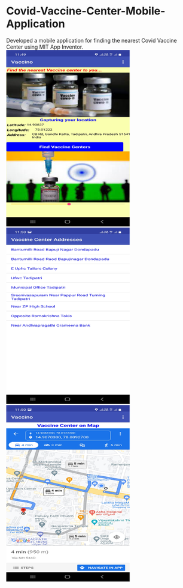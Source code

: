 # Covid-Vaccine-Center-Mobile-Application
Developed a mobile application for finding the nearest Covid Vaccine Center using MIT App Inventor.
<img src="HomePage.jpg" width="330" height="470"> <img src="VaccineCenters.jpg" width="330" height="470"> <img src="MapNavigation.jpg" width="330" height="470">

